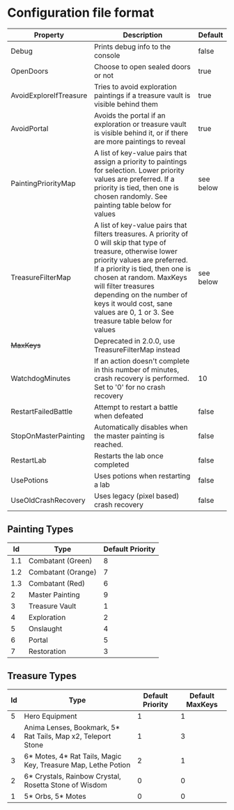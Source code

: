 # Configuration file format

| Property              | Description                        | Default |
| --------------------- | ---------------------------------- | ------- |
| Debug                 | Prints debug info to the console   | false   |
| OpenDoors             | Choose to open sealed doors or not | true    |
| AvoidExploreIfTreasure| Tries to avoid exploration paintings if a treasure vault is visible behind them | true |
| AvoidPortal           | Avoids the portal if an exploration or treasure vault is visible behind it, or if there are more paintings to reveal | true |
| PaintingPriorityMap   | A list of key-value pairs that assign a priority to paintings for selection.  Lower priority values are preferred.  If a priority is tied, then one is chosen randomly. See painting table below for values | see below |
| TreasureFilterMap     | A list of key-value pairs that filters treasures.  A priority of 0 will skip that type of treasure, otherwise lower priority values are preferred.  If a priority is tied, then one is chosen at random. MaxKeys will filter treasures depending on the number of keys it would cost, sane values are 0, 1 or 3. See treasure table below for values | see below |
| ~~MaxKeys~~           | Deprecated in 2.0.0, use TreasureFilterMap instead |  |
| WatchdogMinutes       | If an action doesn't complete in this number of minutes, crash recovery is performed.  Set to '0' for no crash recovery | 10 |
| RestartFailedBattle   | Attempt to restart a battle when defeated | false |
| StopOnMasterPainting  | Automatically disables when the master painting is reached. | false |
| RestartLab            | Restarts the lab once completed | false |
| UsePotions            | Uses potions when restarting a lab | false |
| UseOldCrashRecovery   | Uses legacy (pixel based) crash recovery | false |

## Painting Types
|  Id   | Type                  | Default Priority  |
| ----- | ----------------------| ----------------- |
| 1.1   | Combatant (Green)     | 8                 |
| 1.2   | Combatant (Orange)    | 7                 |
| 1.3   | Combatant (Red)       | 6                 |
| 2     | Master Painting       | 9                 |
| 3     | Treasure Vault        | 1                 |
| 4     | Exploration           | 2                 |
| 5     | Onslaught             | 4                 |
| 6     | Portal                | 5                 |
| 7     | Restoration           | 3                 |

## Treasure Types
| Id    | Type                                                              | Default Priority  | Default MaxKeys |
| ----- | ----------------------------------------------------------------- | ----------------- | --------------- |
| 5     | Hero Equipment                                                    | 1                 | 1               |
| 4     | Anima Lenses, Bookmark, 5* Rat Tails, Map x2, Teleport Stone     	| 1                 | 3               |
| 3     | 6* Motes, 4* Rat Tails, Magic Key, Treasure Map, Lethe Potion     | 2                 | 1               |
| 2     | 6* Crystals, Rainbow Crystal, Rosetta Stone of Wisdom             | 0                 | 0               |
| 1     | 5* Orbs, 5* Motes                                                 | 0                 | 0               |
